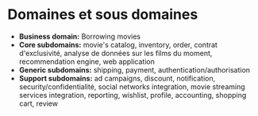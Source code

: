 # Domaines et sous domaines
- **Business domain:** Borrowing movies
- **Core subdomains:** movie's catalog, inventory, order, contrat d'exclusivité, analyse de données sur les films du moment, recommendation engine, web application
- **Generic subdomains:** shipping, payment, authentication/authorisation
- **Support subdomains:** ad campaigns, discount, notification, security/confidentialité, social networks integration, movie streaming services integration, reporting, wishlist, profile, accounting, shopping cart, review
